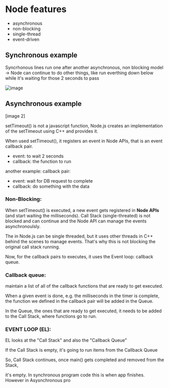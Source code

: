 # Node features

- asynchronous
- non-blocking
- single-thread
- event-driven

## Synchronous example

Syncrhonous lines run one after another
asynchronous, non blocking model -> Node can continue to do other things, like run everthing down below while it's waiting for those 2 seconds to pass

![image](https://user-images.githubusercontent.com/5447557/151668201-91fb3fd6-eb6e-473f-beca-4f53800735a5.png)

## Asynchronous example

[image 2]

setTimeout() is not a javascript function, Node.js creates an implementation of the setTimeout using C++ and provides it.

When used setTimeout(), it registers an event in Node APIs, that is an event callback pair.

- event: to wait 2 seconds
- callback: the function to run

another example: callback pair:

- event: wait for DB request to complete
- callback: do something with the data

### Non-Blocking:

When setTimeout() is executed, a new event gets registered in **Node APIs** (and start waiting the milliseconds).
Call Stack (single-threated) is not blocked and can continue and the Node API can manage the events asynchronoulsly.

The in Node.js can be single threaded, but it uses other threads in C++ behind the scenes to manage events. That's why this is not blocking the original call stack running.

Now, for the callback pairs to executes, it uses the Event loop: callback queue.

### Callback queue:

maintain a list of all of the callback functions that are ready to get executed.

When a given event is done, e.g. the milliseconds in the timer is complete, the function we defined in the callback pair will be added in the Queue.

In the Queue, the ones that are ready to get executed, it needs to be added to the Call Stack, where functions go to run.

### EVENT LOOP (EL):

EL looks at the "Call Stack" and also the "Callback Queue"

If the Call Stack is empty, it's going to run items from the Callback Queue

So, Call Stack continues, once main() gets completed and removed from the Stack,

it's empty.
In synchronous program code this is when app finishes. However in Asysnchronous pro
